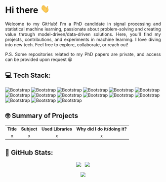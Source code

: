 # Hi there <img src="https://raw.githubusercontent.com/ABSphreak/ABSphreak/master/gifs/Hi.gif" width="30px">

<p style="text-align: justify;">Welcome to my GitHub! I'm a PhD candidate in signal processing and statistical machine learning, passionate about problem-solving and creating value through model-driven/data-driven solutions. Here, you'll find my projects, contributions, and experiments in machine learning. I love diving into new tech. Feel free to explore, collaborate, or reach out!</p> 
<p style="text-align: justify;">P.S. Some repositories related to my PhD papers are private, and access can be provided upon request 😀</p> 

## 💻 Tech Stack:

![Bootstrap](https://img.shields.io/badge/MATLAB-e16737?style=flat-square?logo=matlab&color=353535) 
![Bootstrap](https://img.shields.io/badge/Python-e16737?style=flat-square&logo=python&color=353535) 
![Bootstrap](https://img.shields.io/badge/PyTorch-e16737?style=flat-square&logo=pytorch&color=353535) 
![Bootstrap](https://img.shields.io/badge/Scikit%20Learn-e16737?style=flat-square&logo=scikit-learn&color=353535)
![Bootstrap](https://img.shields.io/badge/Numpy-e16737?style=flat-square&logo=numpy&color=353535) 
![Bootstrap](https://img.shields.io/badge/Matplotlib-e16737?style=flat-square&logo=matplotlib&color=353535)
![Bootstrap](https://img.shields.io/badge/Pandas-e16737?style=flat-square&logo=pandas&color=353535)
![Bootstrap](https://img.shields.io/badge/PostgreSQL-e16737?style=flat-square&logo=postgresql&color=353535)
![Bootstrap](https://img.shields.io/badge/SciPy-e16737?style=flat-square&logo=SciPy&color=353535)
![Bootstrap](https://img.shields.io/badge/Pyro-e16737?style=flat-square&logo=pyro&color=353535)
![Bootstrap](https://img.shields.io/badge/flwr-e16737?style=flat-square&logo=flwr&color=353535)
![Bootstrap](https://img.shields.io/badge/DoWhy-e16737?style=flat-square&logo=dowhy&color=353535)
![Bootstrap](https://img.shields.io/badge/statsmodels-e16737?style=flat-square&logo=statsmodels&color=353535)
![Bootstrap](https://img.shields.io/badge/Docker-e16737?style=flat-square&logo=docker&color=353535)
![Bootstrap](https://img.shields.io/badge/Kubernetes-e16737?style=flat-square&logo=kubernetes&color=353535)

## 🤓 Summary of Projects

<div align="center">

<table>
  <tr align="center">
    <th>Title</th>
    <th>Subject</th>
    <th>Used Libraries</th>
    <th>Why did I do it/doing it?</th>
  </tr>
  <tr align="center">
    <td>x</td>
    <td>x</td>
    <td>x</td>
    <td>x</td>
  </tr>
</table>

</div>

## 📢 GitHub Stats:

<p align="center">
  <img 
    src="https://github-readme-stats.vercel.app/api?username=ehsan-lari&theme=transparent&show_icons=true&count_private=true&hide_rank=true"
    height="200"
  />
  &nbsp;
  <img 
    src="https://github-readme-stats.vercel.app/api/top-langs/?username=ehsan-lari&locale=en&theme=transparent&show_icons=true"
    height="200"
  />
</p>

 <div align="center">
  <img src="https://komarev.com/ghpvc/?username=ehsan-lari&style=for-the-badge" />
</div>
<!--
**ehsan-lari/ehsan-lari** is a ✨ _special_ ✨ repository because its `README.md` (this file) appears on your GitHub profile.

Here are some ideas to get you started:

- 🔭 I’m currently working on ...
- 🌱 I’m currently learning ...
- 👯 I’m looking to collaborate on ...
- 🤔 I’m looking for help with ...
- 💬 Ask me about ...
- 📫 How to reach me: ...
- 😄 Pronouns: ...
- ⚡ Fun fact: ...
-->
